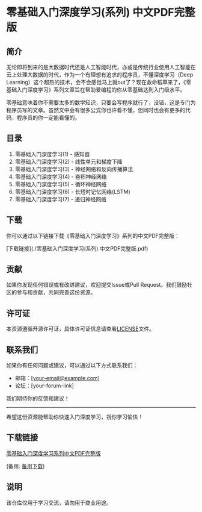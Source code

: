 # 零基础入门深度学习(系列) 中文PDF完整版

## 简介

无论即将到来的是大数据时代还是人工智能时代，亦或是传统行业使用人工智能在云上处理大数据的时代，作为一个有理想有追求的程序员，不懂深度学习（Deep Learning）这个超热的技术，会不会感觉马上就out了？现在救命稻草来了，《零基础入门深度学习》系列文章旨在帮助爱编程的你从零基础达到入门级水平。

零基础意味着你不需要太多的数学知识，只要会写程序就行了，没错，这是专门为程序员写的文章。虽然文中会有很多公式你也许看不懂，但同时也会有更多的代码，程序员的你一定能看懂的。

## 目录

1. 零基础入门深度学习(1) - 感知器
2. 零基础入门深度学习(2) - 线性单元和梯度下降
3. 零基础入门深度学习(3) - 神经网络和反向传播算法
4. 零基础入门深度学习(4) - 卷积神经网络
5. 零基础入门深度学习(5) - 循环神经网络
6. 零基础入门深度学习(6) - 长短时记忆网络(LSTM)
7. 零基础入门深度学习(7) - 递归神经网络

## 下载

你可以通过以下链接下载《零基础入门深度学习》系列的中文PDF完整版：

[下载链接](./零基础入门深度学习(系列) 中文PDF完整版.pdf)

## 贡献

如果你发现任何错误或有改进建议，欢迎提交Issue或Pull Request。我们鼓励社区的参与和贡献，共同完善这份资源。

## 许可证

本资源遵循开源许可证，具体许可证信息请查看[LICENSE](./LICENSE)文件。

## 联系我们

如果你有任何问题或建议，可以通过以下方式联系我们：

- 邮箱：[your-email@example.com]
- 论坛：[your-forum-link]

我们期待你的反馈和建议！

---

希望这份资源能帮助你快速入门深度学习，祝你学习愉快！

## 下载链接
[零基础入门深度学习系列中文PDF完整版](https://pan.quark.cn/s/c24d43742fa9) 

(备用: [备用下载](https://pan.baidu.com/s/123B1cplcpvG5gjM9FtL1AA?pwd=1234))

## 说明

该仓库仅用于学习交流，请勿用于商业用途。
